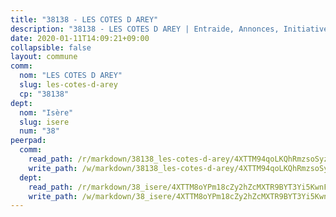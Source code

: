 ```yaml
---
title: "38138 - LES COTES D AREY"
description: "38138 - LES COTES D AREY | Entraide, Annonces, Initiatives"
date: 2020-01-11T14:09:21+09:00
collapsible: false
layout: commune
comm:
  nom: "LES COTES D AREY"
  slug: les-cotes-d-arey
  cp: "38138"
dept:
  nom: "Isère"
  slug: isere
  num: "38"
peerpad:
  comm:
    read_path: /r/markdown/38138_les-cotes-d-arey/4XTTM94qoLKQhRmzsoSyzWMcGoPuyHJgRq1D2CmW3PPYhUaqD
    write_path: /w/markdown/38138_les-cotes-d-arey/4XTTM94qoLKQhRmzsoSyzWMcGoPuyHJgRq1D2CmW3PPYhUaqD-K3TgV3xj13RKs6coACzd8yqHbmcgswML4zrtp6Qi4Cu1NCEkNT422DbH8FpbhqnbTDPgfH6gp57Nkq2Q9Q3ASks1WvXgzsHGdw9XynjWLL7E1J5dRPATAnx5wo332GDqGY2K2szF
  dept:
    read_path: /r/markdown/38_isere/4XTTM8oYPm18cZy2hZcMXTR9BYT3Yi5KwnFvpXu1TXaRq7Q3V
    write_path: /w/markdown/38_isere/4XTTM8oYPm18cZy2hZcMXTR9BYT3Yi5KwnFvpXu1TXaRq7Q3V-K3TgUoSzs2JpJwfbzBvgU8N95mHo7JXz7NbEctNRM3EDb2iYHA4maKm3pRQwmboULLPnLFTEhRgTawPTWpmxTxKbTwDgAEzA9tUHjpudQTWdKWfdVSegAo77eCwhXTaVG7AyUZEs
---
```



